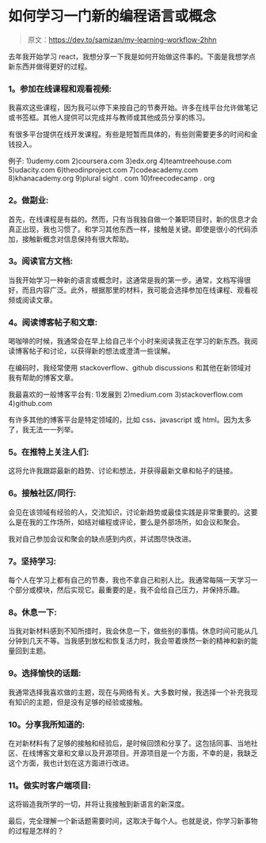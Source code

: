 # 如何学习一门新的编程语言或概念

> 原文：<https://dev.to/samizan/my-learning-workflow-2hhn>

去年我开始学习 react，我想分享一下我是如何开始做这件事的。下面是我想学点新东西并做得更好的过程。

### **1。参加在线课程和观看视频:**

我喜欢这些课程，因为我可以停下来按自己的节奏开始。许多在线平台允许做笔记或书签框。其他人提供可以完成并与教师或其他成员分享的练习。

有很多平台提供在线开发课程。有些是短暂而具体的，有些则需要更多的时间和金钱投入。

例子:
1)udemy.com
2)coursera.com
3)edx.org
4)teamtreehouse.com
5)udacity.com
6)theodinproject.com
7)codeacademy.com
8)khanacademy.org
9)plural sight . com
10)freecodecamp . org

### **2。做副业:**

首先，在线课程是有益的。然而，只有当我独自做一个兼职项目时，新的信息才会真正出现，我也习惯了。和学习其他东西一样，接触是关键。即使是很小的代码添加，接触新概念对信息保持有很大帮助。

### **3。阅读官方文档:**

当我开始学习一种新的语言或概念时，这通常是我的第一步。通常，文档写得很好，而且内容广泛。此外，根据那里的材料，我可能会选择参加在线课程、观看视频或阅读文章。

### **4。阅读博客帖子和文章:**

喝咖啡的时候，我通常会在早上给自己半个小时来阅读我正在学习的新东西。我阅读博客帖子和讨论，以获得新的想法或澄清一些误解。

在编码时，我经常使用 stackoverflow、github discussions 和其他在新领域对我有帮助的博客文章。

我最喜欢的一般博客平台有:
1)发展到
2)medium.com
3)stackoverflow.com
4)github.com

有许多其他的博客平台是特定领域的，比如 css、javascript 或 html。因为太多了，我无法一一列举。

### **5。在推特上关注人们:**

这将允许我跟踪最新的趋势、讨论和想法，并获得最新文章和帖子的链接。

### **6。接触社区/同行:**

会见在该领域有经验的人，交流知识，讨论新趋势或最佳实践是非常重要的。这要么是在我的工作场所，如结对编程或评论，要么是外部场所，如会议和聚会。

我对自己参加会议和聚会的缺点感到内疚，并试图尽快改进。

### **7。坚持学习:**

每个人在学习上都有自己的节奏，我也不拿自己和别人比。我通常每隔一天学习一个部分或模块，然后实现它。最重要的是，我不会给自己压力，并保持乐趣。

### **8。休息一下:**

当我对新材料感到不知所措时，我会休息一下，做些别的事情。休息时间可能从几分钟到几天不等。当我感到放松和恢复活力时，我会带着焕然一新的精神和新的能量回到主题。

### **9。选择愉快的话题:**

我通常选择我喜欢做的主题，现在与网络有关。大多数时候，我选择一个补充我现有知识的主题，但是没有足够的经验或接触。

### **10。分享我所知道的:**

在对新材料有了足够的接触和经验后，是时候回馈和分享了。这包括同事、当地社区、在线博客文章和文章以及开源项目。开源项目是一个方面，不幸的是，我缺乏这个方面，我也计划在这方面进行改进。

### **11。做实时客户端项目:**

这将锻造我所学的一切，并将让我接触到新语言的新深度。

最后，完全理解一个新话题需要时间，这取决于每个人。也就是说，你学习新事物的过程是怎样的？